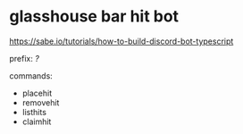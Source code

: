 # glasshouse bar hit bot

https://sabe.io/tutorials/how-to-build-discord-bot-typescript

prefix: *?*

commands:
* placehit
* removehit
* listhits
* claimhit